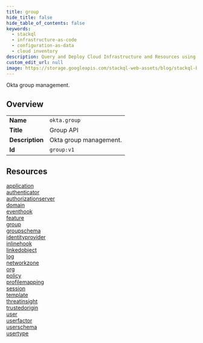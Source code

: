 ```yaml
---
title: group
hide_title: false
hide_table_of_contents: false
keywords:
  - stackql
  - infrastructure-as-code
  - configuration-as-data
  - cloud inventory
description: Query and Deploy Cloud Infrastructure and Resources using SQL
custom_edit_url: null
image: https://storage.googleapis.com/stackql-web-assets/blog/stackql-blog-post-featured-image.png
---
```

Okta group management.  
    

## Overview
<table><tbody>
<tr><td><b>Name</b></td><td><code>okta.group</code></td></tr>
<tr><td><b>Title</b></td><td>Group API</td></tr>
<tr><td><b>Description</b></td><td>Okta group management.</td></tr>
<tr><td><b>Id</b></td><td><code>group:v1</code></td></tr>
</tbody></table>

## Resources
<div class="row">
<div class="providerDocColumn">
<a href="/docs/providers/okta/group/application/index.md">application</a><br />
<a href="/docs/providers/okta/group/authenticator/index.md">authenticator</a><br />
<a href="/docs/providers/okta/group/authorizationserver/index.md">authorizationserver</a><br />
<a href="/docs/providers/okta/group/domain/index.md">domain</a><br />
<a href="/docs/providers/okta/group/eventhook/index.md">eventhook</a><br />
<a href="/docs/providers/okta/group/feature/index.md">feature</a><br />
<a href="/docs/providers/okta/group/group/index.md">group</a><br />
<a href="/docs/providers/okta/group/groupschema/index.md">groupschema</a><br />
<a href="/docs/providers/okta/group/identityprovider/index.md">identityprovider</a><br />
<a href="/docs/providers/okta/group/inlinehook/index.md">inlinehook</a><br />
<a href="/docs/providers/okta/group/linkedobject/index.md">linkedobject</a><br />
<a href="/docs/providers/okta/group/log/index.md">log</a><br />
</div>
<div class="providerDocColumn">
<a href="/docs/providers/okta/group/networkzone/index.md">networkzone</a><br />
<a href="/docs/providers/okta/group/org/index.md">org</a><br />
<a href="/docs/providers/okta/group/policy/index.md">policy</a><br />
<a href="/docs/providers/okta/group/profilemapping/index.md">profilemapping</a><br />
<a href="/docs/providers/okta/group/session/index.md">session</a><br />
<a href="/docs/providers/okta/group/template/index.md">template</a><br />
<a href="/docs/providers/okta/group/threatinsight/index.md">threatinsight</a><br />
<a href="/docs/providers/okta/group/trustedorigin/index.md">trustedorigin</a><br />
<a href="/docs/providers/okta/group/user/index.md">user</a><br />
<a href="/docs/providers/okta/group/userfactor/index.md">userfactor</a><br />
<a href="/docs/providers/okta/group/userschema/index.md">userschema</a><br />
<a href="/docs/providers/okta/group/usertype/index.md">usertype</a><br />
</div>
</div>
